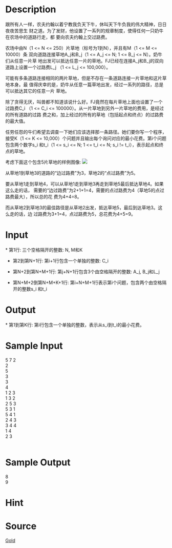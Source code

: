 
# Description

<div class="content">跟所有人一样，农夫约翰以着宁教我负天下牛，休叫天下牛负我的伟大精神，日日夜夜苦思生
财之道。为了发财，他设置了一系列的规章制度，使得任何一只奶牛在农场中的道路行走，都
要向农夫约翰上交过路费。

农场中由N（1 &lt;= N &lt;= 250）片草地（标号为1到N），并且有M（1 &lt;= M &lt;= 10000）条
双向道路连接草地A_j和B_j（1 &lt;= A_j &lt;= N; 1 &lt;= B_j &lt;= N）。奶牛们从任意一片草
地出发可以抵达任意一片的草地。FJ已经在连接A_j和B_j的双向道路上设置一个过路费L_j
（1 &lt;= L_j &lt;= 100,000）。

可能有多条道路连接相同的两片草地，但是不存在一条道路连接一片草地和这片草地本身。最
值得庆幸的是，奶牛从任意一篇草地出发，经过一系列的路径，总是可以抵达其它的任意一片
草地。

除了贪得无厌，叫兽都不知道该说什么好。FJ竟然在每片草地上面也设置了一个过路费C_i
（1 &lt;= C_i &lt;= 100000）。从一片草地到另外一片草地的费用，是经过的所有道路的过路
费之和，加上经过的所有的草地（包括起点和终点）的过路费的最大值。

任劳任怨的牛们希望去调查一下她们应该选择那一条路径。她们要你写一个程序，接受K（1 
&lt;= K &lt;= 10,000）个问题并且输出每个询问对应的最小花费。第i个问题包含两个数字s_i
和t_i（1 &lt;= s_i &lt;= N; 1 &lt;= t_i &lt;= N; s_i != t_i），表示起点和终点的草地。

考虑下面这个包含5片草地的样例图像:
<img border="0" src="/source/bzoj/1774/img/aHR0cHM6Ly9seWRzeS5jb20vSnVkZ2VPbmxpbmUvaW1hZ2VzLzE3NzQuanBn.jpg"/>

从草地1到草地3的道路的“边过路费”为3，草地2的“点过路费”为5。

要从草地1走到草地4，可以从草地1走到草地3再走到草地5最后抵达草地4。如果这么走的话，
需要的“边过路费”为2+1+1=4，需要的点过路费为4（草地5的点过路费最大），所以总的花
费为4+4=8。

而从草地2到草地3的最佳路径是从草地2出发，抵达草地5，最后到达草地3。这么走的话，边
过路费为3+1=4，点过路费为5，总花费为4+5=9。


</div>

# Input

<div class="content">* 第1行: 三个空格隔开的整数: N, M和K

* 第2到第N+1行: 第i+1行包含一个单独的整数: C_i

* 第N+2到第N+M+1行: 第j+N+1行包含3个由空格隔开的整数: A_j, B_j和L_j

* 第N+M+2倒第N+M+K+1行: 第i+N+M+1行表示第i个问题，包含两个由空格隔开的整数s_i
	和t_i

</div>

# Output

<div class="content">* 第1到第K行: 第i行包含一个单独的整数，表示从s_i到t_i的最小花费。
</div>

# Sample Input

<div class="content"><span class="sampledata">5 7 2<br/>
2<br/>
5<br/>
3<br/>
3<br/>
4<br/>
1 2 3<br/>
1 3 2<br/>
2 5 3<br/>
5 3 1<br/>
5 4 1<br/>
2 4 3<br/>
3 4 4<br/>
1 4<br/>
2 3<br/>
<br/>
</span></div>

# Sample Output

<div class="content"><span class="sampledata">8<br/>
9<br/>
</span></div>

# Hint

<div class="content"><p></p></div>

# Source

<div class="content"><p><a href="problemset.php?search=Gold">Gold</a></p></div>

